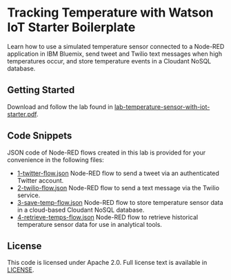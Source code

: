 # Tracking Temperature with Watson IoT Starter Boilerplate

Learn how to use a simulated temperature sensor connected to a Node-RED application in IBM Bluemix, send tweet and Twilio text messages when high temperatures occur, and store temperature events in a Cloudant NoSQL database.

## Getting Started

Download and follow the lab found in [lab-temperature-sensor-with-iot-starter.pdf](https://github.com/jeancarl/node-red-labs/blob/master/lab-temperature-sensor-with-iot-starter/lab-temperature-sensor-with-iot-starter.pdf).

## Code Snippets

JSON code of Node-RED flows created in this lab is provided for your convenience in the following files:

* [1-twitter-flow.json](https://github.com/jeancarl/node-red-labs/blob/master/lab-temperature-sensor-with-iot-starter/code/1-twitter-flow.json) Node-RED flow to send a tweet via an authenticated Twitter account.
* [2-twilio-flow.json](https://github.com/jeancarl/node-red-labs/tree/master/lab-temperature-sensor-with-iot-starter/code/2-twilio-flow.json) Node-RED flow to send a text message via the Twilio service.
* [3-save-temp-flow.json](https://github.com/jeancarl/node-red-labs/tree/master/lab-temperature-sensor-with-iot-starter/code/3-save-temp-flow.json) Node-RED flow to store temperature sensor data in a cloud-based Cloudant NoSQL database.
* [4-retrieve-temps-flow.json](https://github.com/jeancarl/node-red-labs/tree/master/lab-temperature-sensor-with-iot-starter/code/4-retrieve-temps-flow.json) Node-RED flow to retrieve historical temperature sensor data for use in analytical tools.

## License

This code is licensed under Apache 2.0. Full license text is available in [LICENSE](https://github.com/jeancarl/node-red-labs/tree/master/lab-temperature-sensor-with-iot-starter/LICENSE).

